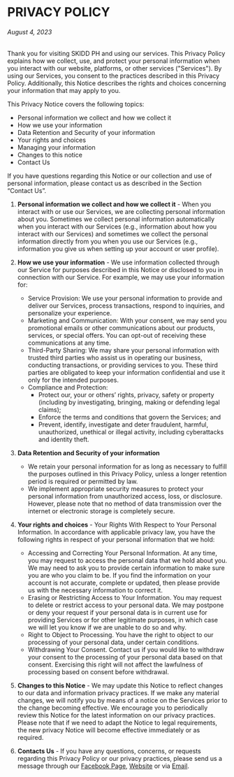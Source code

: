 # PRIVACY POLICY
###### August 4, 2023
Thank you for visiting SKIDD PH and using our services. This Privacy Policy explains how we collect, use, and protect your personal information when you interact with our website, platforms, or other services ("Services"). By using our Services, you consent to the practices described in this Privacy Policy. Additionally, this Notice describes the rights and choices concerning your information that may apply to you.

This Privacy Notice covers the following topics:
 - Personal information we collect and how we collect it
 - How we use your information
 - Data Retention and Security of your information
 - Your rights and choices
 - Managing your information
 - Changes to this notice
 - Contact Us

If you have questions regarding this Notice or our collection and use of personal information, please contact us as described in the Section “Contact Us”.

1. **Personal information we collect and how we collect it** - When you interact with or use our Services, we are collecting personal information about you. Sometimes we collect personal information automatically when you interact with our Services (e.g., information about how you interact with our Services) and sometimes we collect the personal information directly from you when you use our Services (e.g., information you give us when setting up your account or user profile).

2. **How we use your information** - We use information collected through our Service for purposes described in this Notice or disclosed to you in connection with our Service. For example, we may use your information for:
     - Service Provision: We use your personal information to provide and deliver our Services, process transactions, respond to inquiries, and personalize your experience.
     - Marketing and Communication: With your consent, we may send you promotional emails or other communications about our products, services, or special offers. You can opt-out of receiving these communications at any time.
     - Third-Party Sharing: We may share your personal information with trusted third parties who assist us in operating our business, conducting transactions, or providing services to you. These third parties are obligated to keep your information confidential and use it only for the intended purposes.
     - Compliance and Protection:
         - Protect our, your or others’ rights, privacy, safety or property (including by investigating, bringing, making or defending legal claims);
         - Enforce the terms and conditions that govern the Services; and
         - Prevent, identify, investigate and deter fraudulent, harmful, unauthorized, unethical or illegal activity, including cyberattacks and identity theft.
 3. **Data Retention and Security of your information**
    - We retain your personal information for as long as necessary to fulfill the purposes outlined in this Privacy Policy, unless a longer retention period is required or permitted by law.
    - We implement appropriate security measures to protect your personal information from unauthorized access, loss, or disclosure. However, please note that no method of data transmission over the internet or electronic storage is completely secure.
 4. **Your rights and choices** - Your Rights With Respect to Your Personal Information. In accordance with applicable privacy law, you have the following rights in respect of your personal information that we hold:
    - Accessing and Correcting Your Personal Information. At any time, you may request to access the personal data that we hold about you. We may need to ask you to provide certain information to make sure you are who you claim to be. If you find the information on your account is not accurate, complete or updated, then please provide us with the necessary information to correct it.
    - Erasing or Restricting Access to Your Information. You may request to delete or restrict access to your personal data. We may postpone or deny your request if your personal data is in current use for providing Services or for other legitimate purposes, in which case we will let you know if we are unable to do so and why.
    - Right to Object to Processing. You have the right to object to our processing of your personal data, under certain conditions.
    - Withdrawing Your Consent. Contact us if you would like to withdraw your consent to the processing of your personal data based on that consent. Exercising this right will not affect the lawfulness of processing based on consent before withdrawal.
 5. **Changes to this Notice** - We may update this Notice to reflect changes to our data and information privacy practices. If we make any material changes, we will notify you by means of a notice on the Services prior to the change becoming effective. We encourage you to periodically review this Notice for the latest information on our privacy practices. Please note that if we need to adapt the Notice to legal requirements, the new privacy Notice will become effective immediately or as required.
 6. **Contacts Us** - If you have any questions, concerns, or requests regarding this Privacy Policy or our privacy practices, please send us a message through our [Facebook Page](https://facebook.com), [Website](https://skiddph.com) or via [Email](mailto:hello@skiddph.com).